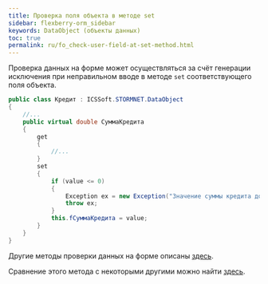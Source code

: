 ```yaml
---
title: Проверка поля объекта в методе set
sidebar: flexberry-orm_sidebar
keywords: DataObject (объекты данных)
toc: true
permalink: ru/fo_check-user-field-at-set-method.html
---
```

Проверка данных на форме может осуществляться за счёт генерации исключения при неправильном вводе в методе `set` соответствующего поля объекта.

```cs
public class Кредит : ICSSoft.STORMNET.DataObject
{
	//...
	public virtual double СуммаКредита
	{
		get
		{
			//...
		}
		set
		{
			if (value <= 0)
			{
				Exception ex = new Exception("Значение суммы кредита должно быть положительным!");
				throw ex; 
			}
			this.fСуммаКредита = value;
		}
	}
}
```

Другие методы проверки данных на форме описаны [здесь](edit-form-validation.html).
 
Сравнение этого метода с некоторыми другими можно найти [здесь](check-form-field-during-edit.html).
